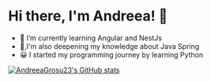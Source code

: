 # Hi there, I'm Andreea! 👋 

- 🌱 I’m currently learning Angular and NestJs
- 🔭,I'm also deepening my knowledge about Java Spring
- 😀 I started my programming journey by learning Python


[![AndreeaGrosu23's GitHub stats](https://github-readme-stats.vercel.app/api?username=AndreeaGrosu23)](https://github.com/AndreeaGrosu23/github-readme-stats)

